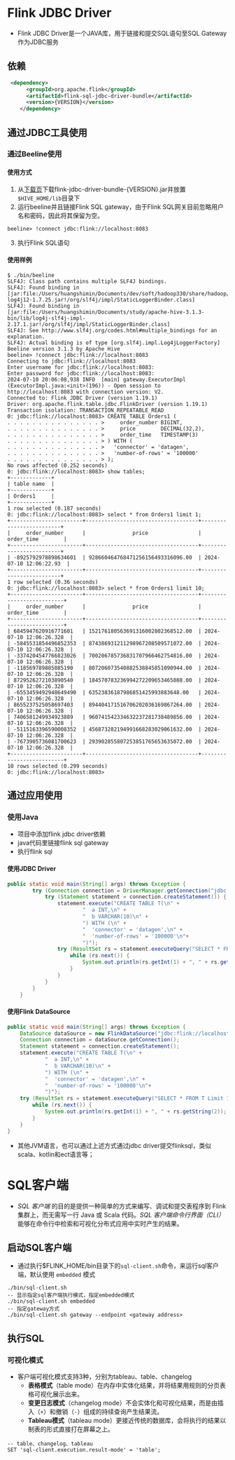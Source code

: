 # Flink JDBC Driver

* Flink JDBC Driver是一个JAVA库，用于链接和提交SQL语句至SQL Gateway作为JDBC服务

## 依赖

```xml
 <dependency>
      <groupId>org.apache.flink</groupId>
      <artifactId>flink-sql-jdbc-driver-bundle</artifactId>
      <version>{VERSION}</version>
    </dependency>
```

## 通过JDBC工具使用

### 通过Beeline使用

#### 使用方式

1. 从[下载页](https://repo.maven.apache.org/maven2/org/apache/flink/flink-sql-jdbc-driver-bundle/)下载flink-jdbc-driver-bundle-{VERSION}.jar并放置 `$HIVE_HOME/lib`目录下
2. 运行beeline并且链接Flink SQL gateway，由于Flink SQL网关目前忽略用户名和密码，因此将其保留为空。

```shell
beeline> !connect jdbc:flink://localhost:8083
```

3. 执行Flink SQL语句

#### 使用样例

```shell
$ ./bin/beeline
SLF4J: Class path contains multiple SLF4J bindings.
SLF4J: Found binding in [jar:file:/Users/huangshimin/Documents/dev/soft/hadoop330/share/hadoop/common/lib/slf4j-log4j12-1.7.25.jar!/org/slf4j/impl/StaticLoggerBinder.class]
SLF4J: Found binding in [jar:file:/Users/huangshimin/Documents/study/apache-hive-3.1.3-bin/lib/log4j-slf4j-impl-2.17.1.jar!/org/slf4j/impl/StaticLoggerBinder.class]
SLF4J: See http://www.slf4j.org/codes.html#multiple_bindings for an explanation.
SLF4J: Actual binding is of type [org.slf4j.impl.Log4jLoggerFactory]
Beeline version 3.1.3 by Apache Hive
beeline> !connect jdbc:flink://localhost:8083
Connecting to jdbc:flink://localhost:8083
Enter username for jdbc:flink://localhost:8083:
Enter password for jdbc:flink://localhost:8083:
2024-07-10 20:06:08,938 INFO  [main] gateway.ExecutorImpl (ExecutorImpl.java:<init>(196)) - Open session to http://localhost:8083 with connection version: V2.
Connected to: Flink JDBC Driver (version 1.19.1)
Driver: org.apache.flink.table.jdbc.FlinkDriver (version 1.19.1)
Transaction isolation: TRANSACTION_REPEATABLE_READ
0: jdbc:flink://localhost:8083> CREATE TABLE Orders1 (
. . . . . . . . . . . . . . . >     order_number BIGINT,
. . . . . . . . . . . . . . . >     price        DECIMAL(32,2),
. . . . . . . . . . . . . . . >     order_time   TIMESTAMP(3)
. . . . . . . . . . . . . . . > ) WITH (
. . . . . . . . . . . . . . . >   'connector' = 'datagen',
. . . . . . . . . . . . . . . >   'number-of-rows' = '100000'
. . . . . . . . . . . . . . . > );
No rows affected (0.252 seconds)
0: jdbc:flink://localhost:8083> show tables;
+-------------+
| table name  |
+-------------+
| Orders1     |
+-------------+
1 row selected (0.187 seconds)
0: jdbc:flink://localhost:8083> select * from Orders1 limit 1;
+-----------------------+------------------------------------+-------------------------+
|     order_number      |               price                |       order_time        |
+-----------------------+------------------------------------+-------------------------+
| -8925792978898634601  | 928660464768471256156493316096.00  | 2024-07-10 12:06:22.93  |
+-----------------------+------------------------------------+-------------------------+
1 row selected (0.36 seconds)
0: jdbc:flink://localhost:8083> select * from Orders1 limit 10;
+-----------------------+------------------------------------+--------------------------+
|     order_number      |               price                |        order_time        |
+-----------------------+------------------------------------+--------------------------+
| 6845947620916771601   | 152176180563691316002802368512.00  | 2024-07-10 12:06:26.328  |
| -5845531854496852353  | 874386931211298967208509571072.00  | 2024-07-10 12:06:26.328  |
| -3374204547766823026  | 700206785736831707966462754816.00  | 2024-07-10 12:06:26.328  |
| -118569789885885190   | 807206073540882538845851090944.00  | 2024-07-10 12:06:26.328  |
| 8729526272103890540   | 184570783236994272209653465088.00  | 2024-07-10 12:06:26.328  |
| -6553459492948649490  | 63523836187986851425993883648.00   | 2024-07-10 12:06:26.328  |
| 8655237525058697403   | 894404171516706202036169867264.00  | 2024-07-10 12:06:26.328  |
| 7406581249934923889   | 960741542334632237281738489856.00  | 2024-07-10 12:06:26.328  |
| -5115163396590008352  | 456873282194991668283029061632.00  | 2024-07-10 12:06:26.328  |
| -7673905736081700623  | 293902855807253851765653635072.00  | 2024-07-10 12:06:26.328  |
+-----------------------+------------------------------------+--------------------------+
10 rows selected (0.299 seconds)
0: jdbc:flink://localhost:8083>
```

## 通过应用使用

### 使用Java

* 项目中添加flink jdbc driver依赖
* java代码里链接flink sql gateway
* 执行flink sql

#### 使用JDBC Driver

```java
public static void main(String[] args) throws Exception {
        try (Connection connection = DriverManager.getConnection("jdbc:flink://localhost:8083")) {
            try (Statement statement = connection.createStatement()) {
                statement.execute("CREATE TABLE T(\n" +
                        "  a INT,\n" +
                        "  b VARCHAR(10)\n" +
                        ") WITH (\n" +
                        "  'connector' = 'datagen',\n" +
                        "  'number-of-rows' = '100000'\n"+
                        ")");
                try (ResultSet rs = statement.executeQuery("SELECT * FROM T")) {
                    while (rs.next()) {
                        System.out.println(rs.getInt(1) + ", " + rs.getString(2));
                    }
                }
            }
        }
    }
```

#### 使用Flink DataSource

```java
public static void main(String[] args) throws Exception {
    DataSource dataSource = new FlinkDataSource("jdbc:flink://localhost:8083", new Properties());
    Connection connection = dataSource.getConnection();
    Statement statement = connection.createStatement();
    statement.execute("CREATE TABLE T(\n" +
            "  a INT,\n" +
            "  b VARCHAR(10)\n" +
            ") WITH (\n" +
            "  'connector' = 'datagen',\n" +
            "  'number-of-rows' = '100000'\n"+
            ")");
    try (ResultSet rs = statement.executeQuery("SELECT * FROM T Limit 100")) {
        while (rs.next()) {
            System.out.println(rs.getInt(1) + ", " + rs.getString(2));
        }
    }
}
```

* 其他JVM语言，也可以通过上述方式通过jdbc driver提交flinksql，类似scala、kotlin和ect语言等；

# SQL客户端

* *SQL 客户端* 的目的是提供一种简单的方式来编写、调试和提交表程序到 Flink 集群上，而无需写一行 Java 或 Scala 代码。*SQL 客户端命令行界面（CLI）* 能够在命令行中检索和可视化分布式应用中实时产生的结果。

## 启动SQL客户端

* 通过执行$FLINK_HOME/bin目录下的`sql-client.sh`命令，来运行sql客户端，默认使用 `embedded` 模式

```shell
./bin/sql-client.sh
-- 显示指定sql客户端执行模式，指定embedded模式
./bin/sql-client.sh embedded
-- 指定gateway方式
./bin/sql-client.sh gateway --endpoint <gateway address>
```

## 执行SQL

### 可视化模式

* 客户端可视化模式支持3种，分别为tableau、table、changelog
  * **表格模式**（table mode）在内存中实体化结果，并将结果用规则的分页表格可视化展示出来。
  * **变更日志模式**（changelog mode）不会实体化和可视化结果，而是由插入（`+`）和撤销（`-`）组成的持续查询产生结果流。
  * **Tableau模式**（tableau mode）更接近传统的数据库，会将执行的结果以制表的形式直接打在屏幕之上。

```shell
-- table、changelog、tableau
SET 'sql-client.execution.result-mode' = 'table';
```